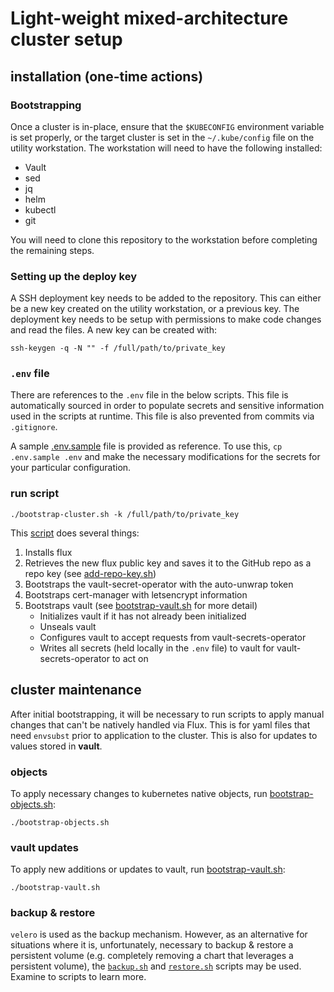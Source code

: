 # Light-weight mixed-architecture cluster setup

## installation (one-time actions)

### Bootstrapping

Once a cluster is in-place, ensure that the `$KUBECONFIG` environment variable is set properly, or the target cluster is set in the `~/.kube/config` file on the utility workstation. The workstation will need to have the following installed:

* Vault
* sed
* jq
* helm
* kubectl
* git

You will need to clone this repository to the workstation before completing the remaining steps.

### Setting up the deploy key

A SSH deployment key needs to be added to the repository. This can either be a new key created on the utility workstation, or a previous key. The deployment key needs to be setup with permissions to make code changes and read the files. A new key can be created with:

```shell
ssh-keygen -q -N "" -f /full/path/to/private_key
```

### `.env` file

There are references to the `.env` file in the below scripts. This file is automatically sourced in order to populate secrets and sensitive information used in the scripts at runtime. This file is also prevented from commits via `.gitignore`.

A sample [.env.sample](.env.sample) file is provided as reference. To use this, `cp .env.sample .env` and make the necessary modifications for the secrets for your particular configuration.

### run script

```shell
./bootstrap-cluster.sh -k /full/path/to/private_key
```

This [script](bootstrap-cluster.sh) does several things:

1. Installs flux
1. Retrieves the new flux public key and saves it to the GitHub repo as a repo key (see [add-repo-key.sh](add-repo-key.sh))
1. Bootstraps the vault-secret-operator with the auto-unwrap token
1. Bootstraps cert-manager with letsencrypt information
1. Bootstraps vault (see [bootstrap-vault.sh](bootstrap-vault.sh) for more detail)
   * Initializes vault if it has not already been initialized
   * Unseals vault
   * Configures vault to accept requests from vault-secrets-operator
   * Writes all secrets (held locally in the `.env` file) to vault for vault-secrets-operator to act on

## cluster maintenance

After initial bootstrapping, it will be necessary to run scripts to apply manual changes that can't be natively handled via Flux.  This is for yaml files that need `envsubst` prior to application to the cluster.  This is also for updates to values stored in **vault**.

### objects

To apply necessary changes to kubernetes native objects, run [bootstrap-objects.sh](bootstrap-objects.sh):

```shell
./bootstrap-objects.sh
```

### vault updates

To apply new additions or updates to vault, run [bootstrap-vault.sh](bootstrap-vault.sh):

```shell
./bootstrap-vault.sh
```

### backup & restore

`velero` is used as the backup mechanism.  However, as an alternative for situations where it is, unfortunately, necessary to backup & restore a persistent volume (e.g. completely removing a chart that leverages a persistent volume), the [`backup.sh`](backup.sh) and [`restore.sh`](restore.sh) scripts may be used.  Examine to scripts to learn more.
